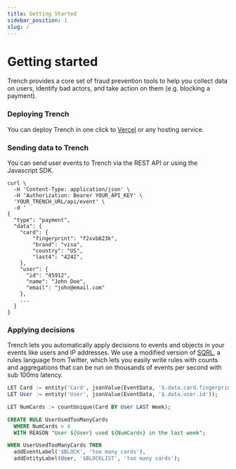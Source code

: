 ```yaml
---
title: Getting Started
sidebar_position: 1
slug: /
---
```


# Getting started

Trench provides a core set of fraud prevention tools to help you collect data on users, identify bad actors, and take action on them (e.g. blocking a payment).

### Deploying Trench

You can deploy Trench in one click to [Vercel](https://vercel.com/new/clone?repository-url=https%3A%2F%2Fgithub.com%2Ftrytrench%2Ftrench%2Ftree%2Fmain%2Fdashboard&repository-name=trench-demo&project-name=trench-demo&env=ADMIN_USERNAME,ADMIN_PASSWORD,STRIPE_SECRET_KEY,STRIPE_WEBHOOK_SECRET,API_KEY,JWT_SECRET&stores=[{"type":"postgres"}]) or any hosting service.

### Sending data to Trench

You can send user events to Trench via the REST API or using the Javascript SDK.

```
curl \
  -H 'Content-Type: application/json' \
  -H 'Authorization: Bearer YOUR_API_KEY' \
  'YOUR_TRENCH_URL/api/event' \
  -d '
{
  "type": "payment",
  "data": {
    "card": {
        "fingerprint": "f2xvb823k",
        "brand": "visa",
        "country": "US",
        "last4": "4242",
    },
    "user": {
      "id": "45912",
      "name": "John Doe",
      "email": "john@email.com"
    },
    ...
  }
}
```

### Applying decisions

Trench lets you automatically apply decisions to events and objects in your events like users and IP addresses. We use a modified version of [SQRL](https://sqrl-lang.github.io/sqrl/), a rules language from Twitter, which lets you easily write rules with counts and aggregations that can be run on thousands of events per second with sub 100ms latency.

```sql
LET Card := entity('Card', jsonValue(EventData, '$.data.card.fingerprint'));
LET User := entity('User', jsonValue(EventData, '$.data.user.id'));

LET NumCards := countUnique(Card BY User LAST Week);

CREATE RULE UserUsedTooManyCards
  WHERE NumCards > 4
  WITH REASON "User ${User} used ${NumCards} in the last week";

WHEN UserUsedTooManyCards THEN
  addEventLabel('$BLOCK', 'too many cards'),
  addEntityLabel(User, '$BLOCKLIST', 'too many cards');
```
